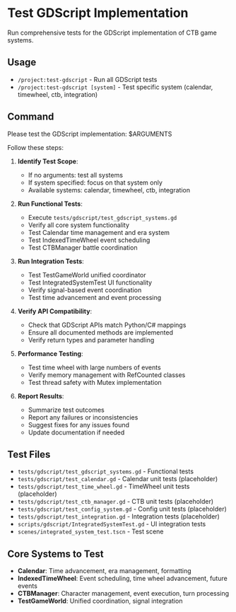 # Test GDScript Implementation

Run comprehensive tests for the GDScript implementation of CTB game systems.

## Usage
- `/project:test-gdscript` - Run all GDScript tests
- `/project:test-gdscript [system]` - Test specific system (calendar, timewheel, ctb, integration)

## Command
Please test the GDScript implementation: $ARGUMENTS

Follow these steps:

1. **Identify Test Scope**:
   - If no arguments: test all systems
   - If system specified: focus on that system only
   - Available systems: calendar, timewheel, ctb, integration

2. **Run Functional Tests**:
   - Execute `tests/gdscript/test_gdscript_systems.gd`
   - Verify all core system functionality
   - Test Calendar time management and era system
   - Test IndexedTimeWheel event scheduling
   - Test CTBManager battle coordination

3. **Run Integration Tests**:
   - Test TestGameWorld unified coordinator
   - Test IntegratedSystemTest UI functionality
   - Verify signal-based event coordination
   - Test time advancement and event processing

4. **Verify API Compatibility**:
   - Check that GDScript APIs match Python/C# mappings
   - Ensure all documented methods are implemented
   - Verify return types and parameter handling

5. **Performance Testing**:
   - Test time wheel with large numbers of events
   - Verify memory management with RefCounted classes
   - Test thread safety with Mutex implementation

6. **Report Results**:
   - Summarize test outcomes
   - Report any failures or inconsistencies
   - Suggest fixes for any issues found
   - Update documentation if needed

## Test Files
- `tests/gdscript/test_gdscript_systems.gd` - Functional tests
- `tests/gdscript/test_calendar.gd` - Calendar unit tests (placeholder)
- `tests/gdscript/test_time_wheel.gd` - TimeWheel unit tests (placeholder)  
- `tests/gdscript/test_ctb_manager.gd` - CTB unit tests (placeholder)
- `tests/gdscript/test_config_system.gd` - Config unit tests (placeholder)
- `tests/gdscript/test_integration.gd` - Integration tests (placeholder)
- `scripts/gdscript/IntegratedSystemTest.gd` - UI integration tests
- `scenes/integrated_system_test.tscn` - Test scene

## Core Systems to Test
- **Calendar**: Time advancement, era management, formatting
- **IndexedTimeWheel**: Event scheduling, time wheel advancement, future events
- **CTBManager**: Character management, event execution, turn processing
- **TestGameWorld**: Unified coordination, signal integration